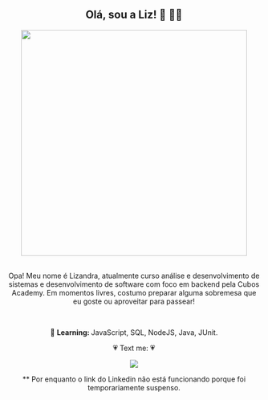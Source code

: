 
<span align="center">

##  Olá, sou a Liz! 👋 👩‍💻

</span>


<div align="center">
<img src="https://github.com/Lizaliz0/Lizaliz0/assets/138259133/6df4e6f1-65c2-48c8-be6c-f225609b72ba" width="450px"  />
</div>
<br/>

<p align="center">
  Opa! Meu nome é Lizandra, atualmente curso análise e desenvolvimento de sistemas e desenvolvimento de software com foco em backend pela Cubos Academy. Em momentos livres, costumo preparar alguma sobremesa que eu goste ou aproveitar para passear! 

</p>
<br/>

<p align="center">
  🚀  <strong>Learning: </strong> JavaScript, SQL, NodeJS, Java, JUnit.
</p>

<p align="center">
  💗 Text me: 💗               
</p>

<p align="center">
  <a href="https:/www.linkedin.com/in/lizzgomes//" alt="Linkedin">
  <img src="https://img.shields.io/badge/-Linkedin-0e76a8?style=for-the-badge&logo=Linkedin&logoColor=white&link=https:/https://www.linkedin.com/in/lizzgomes//" /></a>
</p>  

<p align="center">
 ** Por enquanto o link do Linkedin não está funcionando porque foi temporariamente suspenso. 
</p>
